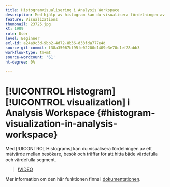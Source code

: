 ```yaml
---
title: Histogramvisualisering i Analysis Workspace
description: Med hjälp av histogram kan du visualisera fördelningen av ett mätvärde mellan besökare, besök och träffar för att hitta både värdefulla och värdefulla segment.
feature: Visualizations
thumbnail: 23725.jpg
kt: 1909
role: User
level: Beginner
exl-id: a24a9c3d-9bb2-4d72-8b36-d33fda777e4d
source-git-commit: f38a35067bf95fe02200d1409e3e70c1ef28abb3
workflow-type: tm+mt
source-wordcount: '61'
ht-degree: 0%

---
```


# [!UICONTROL Histogram] [!UICONTROL visualization] i Analysis Workspace {#histogram-visualization-in-analysis-workspace}

Med [!UICONTROL Histograms] kan du visualisera fördelningen av ett mätvärde mellan besökare, besök och träffar för att hitta både värdefulla och värdefulla segment.

>[!VIDEO](https://video.tv.adobe.com/v/23725/?quality=12&learn=on)

Mer information om den här funktionen finns i [dokumentationen](https://experienceleague.adobe.com/docs/analytics/analyze/analysis-workspace/visualizations/histogram.html?lang=en).
